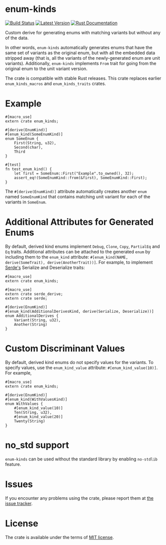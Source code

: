 # enum-kinds

[![Build Status](https://api.travis-ci.org/Soft/enum-kinds.svg?branch=master)](https://travis-ci.org/Soft/enum-kinds)
[![Latest Version](https://img.shields.io/crates/v/enum-kinds.svg)](https://crates.io/crates/enum-kinds)
[![Rust Documentation](https://img.shields.io/badge/api-rustdoc-blue.svg)](https://docs.rs/enum-kinds)

Custom derive for generating enums with matching variants but without any of
the data.

In other words, `enum-kinds` automatically generates enums that have the same
set of variants as the original enum, but with all the embedded data stripped
away (that is, all the variants of the newly-generated enum are unit variants).
Additionally, `enum-kinds` implements `From` trait for going from the original
enum to the unit variant version.

The crate is compatible with stable Rust releases. This crate replaces
earlier `enum_kinds_macros` and `enum_kinds_traits` crates.

# Example

```rust,ignore
#[macro_use]
extern crate enum_kinds;

#[derive(EnumKind)]
#[enum_kind(SomeEnumKind)]
enum SomeEnum {
    First(String, u32),
    Second(char),
    Third
}

#[test]
fn test_enum_kind() {
    let first = SomeEnum::First("Example".to_owned(), 32);
    assert_eq!(SomeEnumKind::from(&first), SomeEnumKind::First);
}
```

The `#[derive(EnumKind)]` attribute automatically creates another `enum` named
`SomeEnumKind` that contains matching unit variant for each of the variants in
`SomeEnum`.

# Additional Attributes for Generated Enums

By default, derived kind enums implement `Debug`, `Clone`, `Copy`, `PartialEq`
and `Eq` traits. Additional attributes can be attached to the generated `enum`
by including them to the `enum_kind` attribute: `#[enum_kind(NAME,
derive(SomeTrait), derive(AnotherTrait))]`. For example, to implement
[Serde's](https://serde.rs) Serialize and Deserialize traits:

``` rust,ignore
#[macro_use]
extern crate enum_kinds;

#[macro_use]
extern crate serde_derive;
extern crate serde;

#[derive(EnumKind)]
#[enum_kind(AdditionalDerivesKind, derive(Serialize, Deserialize))]
enum AdditionalDerives {
    Variant(String, u32),
    Another(String)
}
```

# Custom Discriminant Values

By default, derived kind enums do not specify values for the variants. To
specify values, use the `enum_kind_value` attribute: `#[enum_kind_value(10)]`.
For example,

``` rust,ignore
#[macro_use]
extern crate enum_kinds;

#[derive(EnumKind)]
#[enum_kind(WithValuesKind)]
enum WithValues {
    #[enum_kind_value(10)]
    Ten(String, u32),
    #[enum_kind_value(20)]
    Twenty(String)
}
```

# no_std support

`enum-kinds` can be used without the standard library by enabling `no-stdlib`
feature.

# Issues

If you encounter any problems using the crate, please report them at [the issue
tracker](https://github.com/Soft/enum-kinds/issues).

# License

The crate is available under the terms of [MIT license](https://opensource.org/licenses/MIT).

